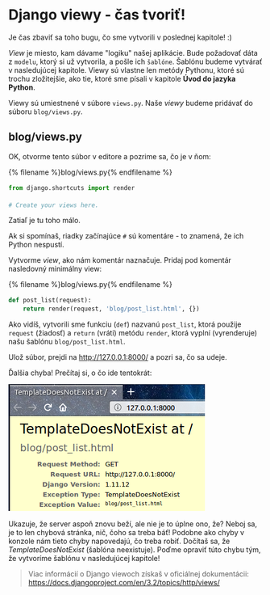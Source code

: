 # Django viewy - čas tvoriť!

Je čas zbaviť sa toho bugu, čo sme vytvorili v poslednej kapitole! :)

*View* je miesto, kam dávame "logiku" našej aplikácie. Bude požadovať dáta z `modelu`, ktorý si už vytvorila, a pošle ich `šablóne`. Šablónu budeme vytvárať v nasledujúcej kapitole. Viewy sú vlastne len metódy Pythonu, ktoré sú trochu zložitejšie, ako tie, ktoré sme písali v kapitole **Úvod do jazyka Python**.

Viewy sú umiestnené v súbore `views.py`. Naše *viewy* budeme pridávať do súboru `blog/views.py`.

## blog/views.py

OK, otvorme tento súbor v editore a pozrime sa, čo je v ňom:

{% filename %}blog/views.py{% endfilename %}

```python
from django.shortcuts import render

# Create your views here.
```

Zatiaľ je tu toho málo.

Ak si spomínaš, riadky začínajúce `#` sú komentáre - to znamená, že ich Python nespustí.

Vytvorme *view*, ako nám komentár naznačuje. Pridaj pod komentár nasledovný minimálny view:

{% filename %}blog/views.py{% endfilename %}

```python
def post_list(request):
    return render(request, 'blog/post_list.html', {})
```

Ako vidíš, vytvorili sme funkciu (`def`) nazvanú `post_list`, ktorá použije `request` (žiadosť) a `return` (vráti) metódu `render`, ktorá vyplní (vyrenderuje) našu šablónu `blog/post_list.html`.

Ulož súbor, prejdi na http://127.0.0.1:8000/ a pozri sa, čo sa udeje.

Ďalšia chyba! Prečítaj si, o čo ide tentokrát:

![Chyba](images/error.png)

Ukazuje, že server aspoň znovu beží, ale nie je to úplne ono, že? Neboj sa, je to len chybová stránka, nič, čoho sa treba báť! Podobne ako chyby v konzole nám tieto chyby napovedajú, čo treba robiť. Dočítaš sa, že *TemplateDoesNotExist* (šablóna neexistuje). Poďme opraviť túto chybu tým, že vytvoríme šablónu v nasledujúcej kapitole!

> Viac informácií o Django viewoch získaš v oficiálnej dokumentácii: https://docs.djangoproject.com/en/3.2/topics/http/views/